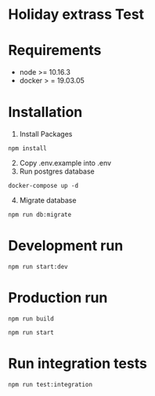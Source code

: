 # Holiday  extrass  Test


# Requirements
- node >= 10.16.3
- docker > = 19.03.05


# Installation
1) Install Packages
```
npm install
```
2) Copy .env.example into .env
3) Run postgres database
```
docker-compose up -d
```
4) Migrate database
```
npm run db:migrate
```

# Development run
```
npm run start:dev
```

# Production run
```
npm run build
```

```
npm run start
```

# Run integration tests

```
npm run test:integration
```
